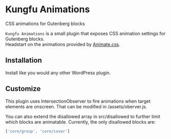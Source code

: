 # Kungfu Animations
CSS animations for Gutenberg blocks  

`Kungfu Animations` is a small plugin that exposes CSS animation settings for Gutenberg blocks.  
Headstart on the animations provided by [Animate.css](https://animate.style/).  

## Installation

Install like you would any other WordPress plugin. 

## Customize

This plugin uses IntersectionObserver to fire animations when target elements are onscreen. That can be modified in /assets/oberver.js.  

You can also extend the disallowed array in src/disallowed to further limit which blocks are animatable. Currently, the only disallowed blocks are: 

```javascript
['core/group', 'core/cover']
```
